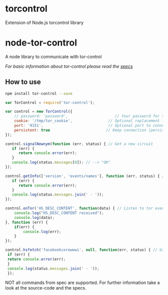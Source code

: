 # torcontrol
Extension of Node.js torcontrol library

# node-tor-control
A node library to communicate with tor-control

*For basic information about tor-control please read the
[specs](https://gitweb.torproject.org/torspec.git/tree/control-spec.txt)*

## How to use

```bash
npm install tor-control --save
```

```js
var TorControl = require('tor-control');

var control = new TorControl({
    // password: 'password',                     // Your password for tor-control
    cookie: '/tmp/tor_cookie',                // Optional replacement for password - cookie auth
    port: '9151',                             // Optional port to connect to
    persistent: true                         // Keep connection (persistent)
});

control.signalNewnym(function (err, status) { // Get a new circuit
   if (err) {
      return console.error(err);
   }
   console.log(status.messages[0]); // --> "OK"
});

control.getInfo(['version', 'events/names'], function (err, status) { // Get info like describe in chapter 3.9 in tor-control specs.
   if (err) {
      return console.error(err);
   }
   console.log(status.messages.join(' - '));
});

control.onTor('HS_DESC_CONTENT', function(data) { // Listen to tor events
    console.log("HS_DESC_CONTENT received");
    console.log(data);
}, function (err) {
    if(err) {
        console.log(err);
    }
});

control.hsfetch('facebookcorewwwi', null, function(err, status) { // Use HSFETCH to get HS descriptors
 if (err) {
 return console.error(err);
 }
 console.log(status.messages.join(' - '));
 });

```

NOT all commands from spec are supported. For further information take a look at the source-code and the specs.
